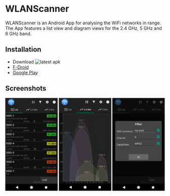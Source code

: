 # WLANScanner

WLANScanner is an Android App for analysing the WiFi networks in range.  
The App features a list view and diagram views for the 2.4 GHz, 5 GHz and 6 GHz band.

## Installation
 - Download ![latest apk](https://github.com/bewue/WLANScanner/releases/latest)
 - [F-Droid](https://f-droid.org/de/packages/org.bitbatzen.wlanscanner)
 - [Google Play](https://play.google.com/store/apps/details?id=org.bitbatzen.wlanscanner)

## Screenshots
![](https://github.com/bewue/Misc/blob/main/Pictures/WLANScanner-Screenshots.png)
